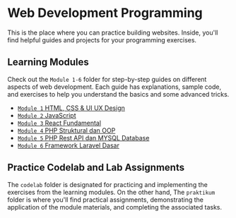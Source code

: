 # Web Development Programming

This is the place where you can practice building websites. Inside, you'll find helpful guides and projects for your programming exercises.

## Learning Modules

Check out the `Module 1-6` folder for step-by-step guides on different aspects of web development. Each guide has explanations, sample code, and exercises to help you understand the basics and some advanced tricks.

- [`Module 1` HTML, CSS & UI UX Design](https://github.com/ulumfr/Prak-Smstr5-PemWeb/tree/master/Modul%201%20(HTML%2C%20CSS%20%26%20UI%20UX%20Design))
- [`Module 2` JavaScript](https://github.com/ulumfr/Prak-Smstr5-PemWeb/tree/master/Modul%202%20(JavaScript))
- [`Module 3` React Fundamental](https://github.com/ulumfr/Prak-Smstr5-PemWeb/tree/master/Modul%203%20(React%20Fundamental))
- [`Module 4` PHP Struktural dan OOP](https://github.com/ulumfr/Prak-Smstr5-PemWeb/tree/master/Modul%204%20(PHP%20Struktural%20dan%20OOP))
- [`Module 5` PHP Rest API dan MYSQL Database](https://github.com/ulumfr/Prak-Smstr5-PemWeb/tree/master/Modul%205%20(PHP%20Rest%20API%20dan%20MYSQL%20Database))
- [`Module 6` Framework Laravel Dasar](https://github.com/ulumfr/Prak-Smstr5-PemWeb/tree/master/Modul%206%20(Framework%20Laravel%20Dasar))

## Practice Codelab and Lab Assignments

The `codelab` folder is designated for practicing and implementing the exercises from the learning modules. On the other hand, The `praktikum` folder is where you'll find practical assignments, demonstrating the application of the module materials, and completing the associated tasks.